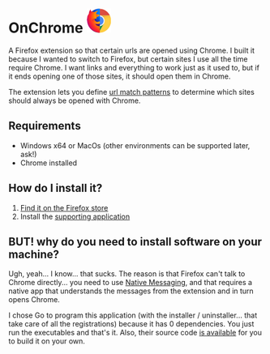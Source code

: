 # OnChrome ![](extension/images/icon48.png)

A Firefox extension so that certain urls are opened using Chrome. I built it because I wanted to switch to Firefox, but certain sites I use all the time require Chrome. I want links and everything to work just as it used to, but if it ends opening one of those sites, it should open them in Chrome.

The extension lets you define [url match patterns](https://developer.mozilla.org/en-US/docs/Mozilla/Add-ons/WebExtensions/Match_patterns) to determine which sites should always be opened with Chrome.

## Requirements

* Windows x64 or MacOs (other environments can be supported later, ask!)
* Chrome installed

## How do I install it?

1. [Find it on the Firefox store](https://addons.mozilla.org/en-US/firefox/addon/onchrome/)
2. Install the [supporting application](https://github.com/g3rv4/OnChrome/releases)

## BUT! why do you need to install software on your machine?

Ugh, yeah... I know... that sucks. The reason is that Firefox can't talk to Chrome directly... you need to use [Native Messaging](https://developer.mozilla.org/en-US/docs/Mozilla/Add-ons/WebExtensions/Native_messaging), and that requires a native app that understands the messages from the extension and in turn opens Chrome.

I chose Go to program this application (with the installer / uninstaller... that take care of all the registrations) because it has 0 dependencies. You just run the executables and that's it. Also, their source code [is available](https://github.com/g3rv4/OnChrome/tree/master/app) for you to build it on your own.
